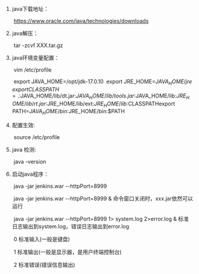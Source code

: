 

1. java下载地址：

   ​	https://www.oracle.com/java/technologies/downloads

2. java解压：

   ​	tar -zcvf XXX.tar.gz

3. java环境变量配置：

   ​	vim /etc/profile

   ​	export JAVA_HOME=/opt/jdk-17.0.10
   ​	export JRE_HOME=$JAVA_HOME/jre
   ​	export CLASSPATH=.:$JAVA_HOME/lib/dt.jar:$JAVA_HOME/lib/tools.jar:$JAVA_HOME/lib:$JRE_HOME/lib/rt.jar:$JRE_HOME/lib/ext:$JRE_HOME/lib:$CLASSPATH
   ​	export PATH=$JAVA_HOME/bin:$JRE_HOME/bin:$PATH

4. 配置生效:

   ​	source /etc/profile

5. java 检测:

   ​	java -version

6. 启动java程序：

   ​    java -jar jenkins.war --httpPort=8999 

   ​	java -jar jenkins.war --httpPort=8999 &    命令窗口关闭时，xxx.jar依然可以运行

   ​	java -jar jenkins.war --httpPort=8999  1> system.log 2>error.log &	标准日志输出到system.log，错误日志输出到error.log 

   ​    0 标准输入(一般是键盘)

   ​	1 标准输出(一般是显示器，是用户终端控制台)

   ​	2 标准错误(错误信息输出)

